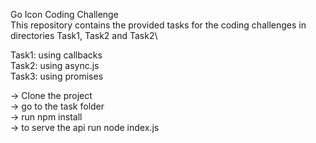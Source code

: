 Go Icon Coding Challenge\
This repository contains the provided tasks for the coding challenges in directories Task1, Task2 and Task2\

Task1: using callbacks\
Task2: using async.js\
Task3: using promises

-> Clone the project\
-> go to the task folder\
-> run npm install\
-> to serve the api run node index.js
